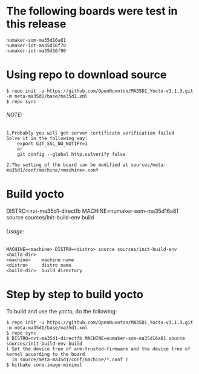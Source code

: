 # The following boards were test in this release
```
numaker-som-ma35d16a81
numaker-iot-ma35d16f70
numaker-iot-ma35d16f90
```
# Using repo to download source
```
$ repo init -u https://github.com/OpenNuvoton/MA35D1_Yocto-v3.1.3.git -m meta-ma35d1/base/ma35d1.xml
$ repo sync
```
###### NOTE: 
```
1.Probably you will get server certificate verification failed
Solve it in the following way: 
	export GIT_SSL_NO_NOTIFY=1
	or
	git config --global http.sslverify false

2.The setting of the board can be modified at sources/meta-ma35d1/conf/machine/<machine>.conf
```

# Build yocto
DISTRO=nvt-ma35d1-directfb MACHINE=numaker-som-ma35d16a81 source  sources/init-build-env build

###### Usage:
	MACHINE=<machine> DISTRO=<distro> source sources/init-build-env <build-dir>
	<machine>    machine name
	<distro>     distro name
	<build-dir>  build directory

# Step by step to build yocto
To build and use the yocto, do the following:
```
$ repo init -u https://github.com/OpenNuvoton/MA35D1_Yocto-v3.1.3.git -m meta-ma35d1/base/ma35d1.xml
$ repo sync
$ DISTRO=nvt-ma35d1-directfb MACHINE=numaker-som-ma35d16a81 source  sources/init-build-env build
( Set the device tree of arm-trusted-firmware and the device tree of kernel according to the board
  in source/meta-ma35d1/conf/machine/*.conf )
$ bitbake core-image-minimal

```
